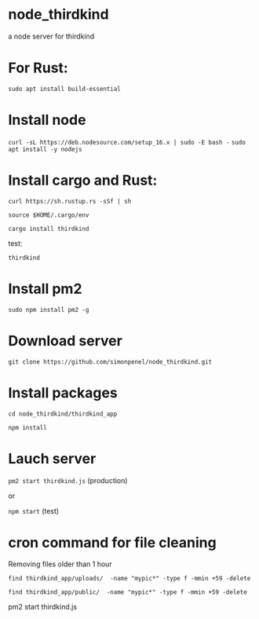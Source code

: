 # node_thirdkind
a node server for thirdkind


# For Rust:
`sudo apt install build-essential`

# Install node
`curl -sL https://deb.nodesource.com/setup_16.x | sudo -E bash -`
`sudo apt install -y nodejs`

# Install cargo and Rust:

`curl https://sh.rustup.rs -sSf | sh`

`source $HOME/.cargo/env`

`cargo install thirdkind`

test:

`thirdkind`

# Install pm2

`sudo npm install pm2 -g`

# Download server

`git clone https://github.com/simonpenel/node_thirdkind.git`

# Install packages

`cd node_thirdkind/thirdkind_app`

`npm install`

# Lauch server

`pm2 start thirdkind.js` (production)

or

`npm start` (test)

# cron command for file cleaning
Removing files older than 1 hour

`find thirdkind_app/uploads/  -name "mypic*" -type f -mmin +59 -delete`

`find thirdkind_app/public/  -name "mypic*" -type f -mmin +59 -delete`

pm2 start thirdkind.js
